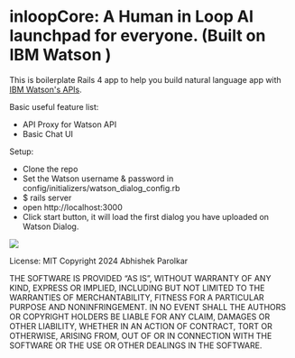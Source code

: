 # inloopCore: A Human in Loop AI launchpad for everyone. (Built on IBM Watson )

This is boilerplate Rails 4 app to help you build natural language app with [IBM  Watson's APIs](http://www.ibm.com/smarterplanet/us/en/ibmwatson/developercloud/dialog.html). 

Basic useful feature list:

 * API Proxy for Watson API
 * Basic Chat UI
 

Setup:
 
 * Clone the repo
 * Set the Watson username & password in config/initializers/watson_dialog_config.rb
 * $ rails server
 * open http://localhost:3000
 * Click start button, it will load the first dialog you have uploaded on Watson Dialog.

 <img src="public/images/ruby_on_rails_watson_dialog_screen.png">


License: MIT
Copyright 2024 Abhishek Parolkar

THE SOFTWARE IS PROVIDED “AS IS”, WITHOUT WARRANTY OF ANY KIND, EXPRESS OR IMPLIED, INCLUDING BUT NOT LIMITED TO THE WARRANTIES OF MERCHANTABILITY, FITNESS FOR A PARTICULAR PURPOSE AND NONINFRINGEMENT. IN NO EVENT SHALL THE AUTHORS OR COPYRIGHT HOLDERS BE LIABLE FOR ANY CLAIM, DAMAGES OR OTHER LIABILITY, WHETHER IN AN ACTION OF CONTRACT, TORT OR OTHERWISE, ARISING FROM, OUT OF OR IN CONNECTION WITH THE SOFTWARE OR THE USE OR OTHER DEALINGS IN THE SOFTWARE.
